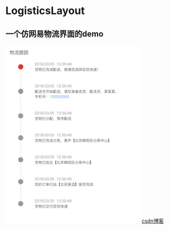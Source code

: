 # LogisticsLayout

## 一个仿网易物流界面的demo

![效果图](https://github.com/HeCaser/LogisticsLayout/blob/master/wuliu.png)
[csdn博客](https://mp.csdn.net/mdeditor/80695461)
